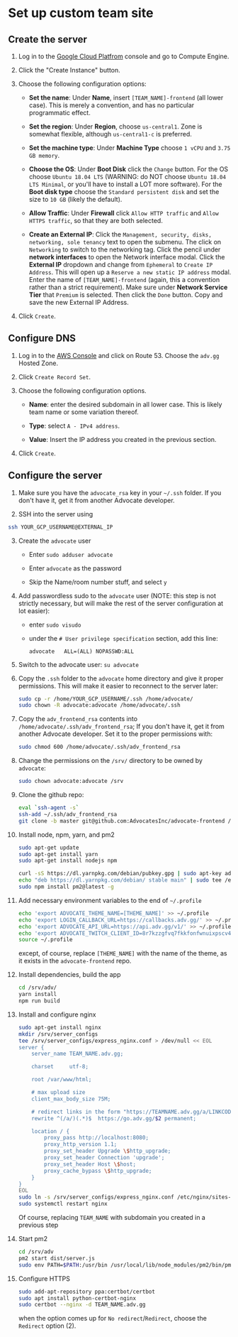 # Set up custom team site

## Create the server

1. Log in to the [Google Cloud Platfrom](https://console.cloud.google.com) console and go to Compute Engine.

2. Click the "Create Instance" button.

3. Choose the following configuration options:

    - **Set the name**: Under **Name**, insert `[TEAM_NAME]-frontend` (all lower case). This is merely a convention, and has no particular programmatic effect.

    - **Set the region**: Under **Region**, choose `us-central1`.  Zone is somewhat flexible, although `us-central1-c` is preferred.

    - **Set the machine type**: Under **Machine Type** choose  `1 vCPU` and `3.75 GB memory`.

    - **Choose the OS**: Under **Boot Disk** click the `Change` button.  For the OS choose `Ubuntu 18.04 LTS` (WARNING: do NOT choose `Ubuntu 18.04 LTS Minimal`, or you'll have to install a LOT more software).  For the **Boot disk type** choose the `Standard persistent disk` and set the size to `10 GB` (likely the default).

    - **Allow Traffic**: Under **Firewall** click `Allow HTTP traffic` and `Allow HTTPS traffic`, so that they are both selected.

    - **Create an External IP**: Click the `Management, security, disks, networking, sole tenancy` text to open the submenu.  The click on `Networking` to switch to the networking tag.  Click the pencil under **network interfaces** to open the Network interface modal.  Click the **External IP** dropdown and change from `Ephemeral` to `Create IP Address`.  This will open up a `Reserve a new static IP address` modal.  Enter the name of `[TEAM_NAME]-frontend` (again, this a convention rather than a strict requirement).  Make sure under **Network Service Tier** that `Premium` is selected.  Then click the `Done` button.  Copy and save the new External IP Address.

4. Click `Create`.

## Configure DNS

1. Log in to the [AWS Console](https://console.aws.amazon.com) and click on Route 53.  Choose the `adv.gg` Hosted Zone.

2. Click `Create Record Set`.

3. Choose the following configuration options.

    - **Name**: enter the desired subdomain in all lower case.  This is likely team name or some variation thereof.

    - **Type**: select `A - IPv4 address`.

    - **Value**: Insert the IP address you created in the previous section.

4. Click `Create`.

## Configure the server

1. Make sure you have the `advocate_rsa` key in your `~/.ssh` folder.  If you don't have it, get it from another Advocate developer.

2. SSH into the server using

```bash
ssh YOUR_GCP_USERNAME@EXTERNAL_IP
```

3. Create the `advocate` user

    - Enter `sudo adduser advocate`

    - Enter `advocate` as the password

    - Skip the Name/room number stuff, and select `y`

4. Add passwordless sudo to the `advocate` user (NOTE: this step is not strictly necessary, but will make the rest of the server configuration at lot easier):

    - enter `sudo visudo`

    - under the `# User privilege specification` section, add this line:

        ```
        advocate   ALL=(ALL) NOPASSWD:ALL
        ```

5. Switch to the advocate user: `su advocate`

6. Copy the `.ssh` folder to the `advocate` home directory and give it proper permissions.  This will make it easier to reconnect to the server later:

    ```bash
    sudo cp -r /home/YOUR_GCP_USERNAME/.ssh /home/advocate/
    sudo chown -R advocate:advocate /home/advocate/.ssh
    ```

7. Copy the `adv_frontend_rsa` contents into `/home/advocate/.ssh/adv_frontend_rsa`; If you don't have it, get it from another Advocate developer. Set it to the proper permissions with:

    ```bash
    sudo chmod 600 /home/advocate/.ssh/adv_frontend_rsa
    ```

8. Change the permissions on the `/srv/` directory to be owned by `advocate`: 

    ```bash
    sudo chown advocate:advocate /srv
    ```

9. Clone the github repo:

    ```bash
    eval `ssh-agent -s`
    ssh-add ~/.ssh/adv_frontend_rsa
    git clone -b master git@github.com:AdvocatesInc/advocate-frontend /srv/adv
    ```

10. Install node, npm, yarn, and pm2

    ```bash
    sudo apt-get update
    sudo apt-get install yarn
    sudo apt-get install nodejs npm

    curl -sS https://dl.yarnpkg.com/debian/pubkey.gpg | sudo apt-key add -
    echo "deb https://dl.yarnpkg.com/debian/ stable main" | sudo tee /etc/apt/sources.list.d/yarn.list
    sudo npm install pm2@latest -g
    ```

11. Add necessary environment variables to the end of `~/.profile`

    ```bash
    echo 'export ADVOCATE_THEME_NAME=[THEME_NAME]' >> ~/.profile
    echo 'export LOGIN_CALLBACK_URL=https://callbacks.adv.gg/' >> ~/.profile
    echo 'export ADVOCATE_API_URL=https://api.adv.gg/v1/' >> ~/.profile
    echo 'export ADVOCATE_TWITCH_CLIENT_ID=8r7kzzgfvq7fkkfonfwnuixpscv48c' >> ~/.profile
    source ~/.profile
    ```

    except, of course, replace `[THEME_NAME]` with the name of the theme, as it exists in the `advocate-frontend` repo.

12. Install dependencies, build the app

    ```bash
    cd /srv/adv/
    yarn install
    npm run build
    ```

13. Install and configure nginx

    ```bash
    sudo apt-get install nginx
    mkdir /srv/server_configs
    tee /srv/server_configs/express_nginx.conf > /dev/null << EOL
    server {
        server_name TEAM_NAME.adv.gg;

        charset     utf-8;

        root /var/www/html;

        # max upload size
        client_max_body_size 75M;

        # redirect links in the form "https://TEAMNAME.adv.gg/a/LINKCODE" to go.adv.gg
        rewrite ^(/a/)(.*)$  https://go.adv.gg/$2 permanent;

        location / {
            proxy_pass http://localhost:8080;
            proxy_http_version 1.1;
            proxy_set_header Upgrade \$http_upgrade;
            proxy_set_header Connection 'upgrade';
            proxy_set_header Host \$host;
            proxy_cache_bypass \$http_upgrade;
        }
    }
    EOL
    sudo ln -s /srv/server_configs/express_nginx.conf /etc/nginx/sites-enabled/
    sudo systemctl restart nginx
    ```

    Of course, replacing `TEAM_NAME` with subdomain you created in a previous step

14. Start pm2

    ```bash
    cd /srv/adv
    pm2 start dist/server.js
    sudo env PATH=$PATH:/usr/bin /usr/local/lib/node_modules/pm2/bin/pm2 startup systemd -u advocate --hp /home/advocate
    ```

15. Configure HTTPS

    ```bash
    sudo add-apt-repository ppa:certbot/certbot
    sudo apt install python-certbot-nginx
    sudo certbot --nginx -d TEAM_NAME.adv.gg
    ```

    when the option comes up for `No redirect`/`Redirect`, choose the `Redirect` option (2).
